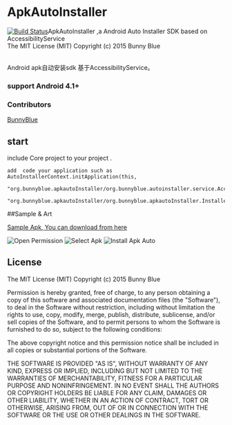# ApkAutoInstaller
[![Build Status](https://travis-ci.org/bunnyblue/ApkAutoInstaller.svg?branch=master)](https://travis-ci.org/bunnyblue/ApkAutoInstaller)ApkAutoInstaller ,a  Android  Auto Installer SDK based on AccessibilityService<br>The MIT License (MIT) Copyright (c) 2015 Bunny Blue

  <br>Android apk自动安装sdk 基于AccessibilityService。</br>

###  support Android 4.1+


### Contributors

[BunnyBlue](https://github.com/bunnyblue)<br>

##  start
 include Core  project  to your  project
.

````
add  code your application such as
AutoInstallerContext.initApplication(this,
      "org.bunnyblue.apkautoInstaller/org.bunnyblue.autoinstaller.service.AccessibilityServices",
      "org.bunnyblue.apkautoInstaller/org.bunnyblue.apkautoInstaller.InstallerActivity");

````

##Sample & Art

[Sample Apk, You can download from here](https://github.com/bunnybluy/ApkAutoInstaller/raw/master/art/ApkAutoInstaller.apk)

![Open Permission](https://github.com/bunnyblue/ApkAutoInstaller/raw/master/art/setting.png)
![Select Apk](https://github.com/bunnyblue/ApkAutoInstaller/raw/master/art/step1.png)
![Install Apk Auto](https://github.com/bunnyblue/ApkAutoInstaller/raw/master/art/step2.png)
## License
The MIT License (MIT) Copyright (c) 2015 Bunny Blue



Permission is hereby granted, free of charge, to any person obtaining a copy
of this software and associated documentation files (the "Software"), to deal
in the Software without restriction, including without limitation the rights
to use, copy, modify, merge, publish, distribute, sublicense, and/or sell
copies of the Software, and to permit persons to whom the Software is
furnished to do so, subject to the following conditions:

The above copyright notice and this permission notice shall be included in all
copies or substantial portions of the Software.

THE SOFTWARE IS PROVIDED "AS IS", WITHOUT WARRANTY OF ANY KIND, EXPRESS OR
IMPLIED, INCLUDING BUT NOT LIMITED TO THE WARRANTIES OF MERCHANTABILITY,
FITNESS FOR A PARTICULAR PURPOSE AND NONINFRINGEMENT. IN NO EVENT SHALL THE
AUTHORS OR COPYRIGHT HOLDERS BE LIABLE FOR ANY CLAIM, DAMAGES OR OTHER
LIABILITY, WHETHER IN AN ACTION OF CONTRACT, TORT OR OTHERWISE, ARISING FROM,
OUT OF OR IN CONNECTION WITH THE SOFTWARE OR THE USE OR OTHER DEALINGS IN THE
SOFTWARE.
